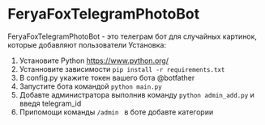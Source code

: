 # FeryaFoxTelegramPhotoBot
FeryaFoxTelegramPhotoBot - это телеграм бот для случайных картинок, которые добавляют пользователи
Установка:
1. Установите Python https://www.python.org/
2. Устанновите зависимости 
`pip install -r requirements.txt`
3. В config.py укажите токен вашего бота @botfather
4. Запустите бота командой 
`python main.py`
5. Добавте администратора выполнив команду `python admin_add.py` и введя telegram_id
6. Припомощи команды `/admin ` в боте добавте категории